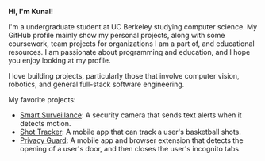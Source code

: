 **Hi, I'm Kunal!** 

I'm a undergraduate student at UC Berkeley studying computer science. My GitHub profile mainly show my personal projects, along with some coursework, team projects for organizations I am a part of, and educational resources. I am passionate about programming and education, and I hope you enjoy looking at my profile.

I love building projects, particularly those that involve computer vision, robotics, and general full-stack software engineering.

My favorite projects:

- [Smart Surveillance](https://github.com/kdutta9/Smart-Surveillance): A security camera that sends text alerts when it detects motion.
- [Shot Tracker](https://github.com/kdutta9/ShotTracker): A mobile app that can track a user's basketball shots.
- [Privacy Guard](https://github.com/kdutta9/PrivacyGuard): A mobile app and browser extension that detects the opening of a user's door, and then closes the user's incognito tabs.
